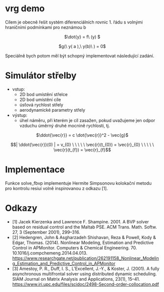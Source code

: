 # vrg demo

Cílem je obecně řešit systém diferenciálních rovnic 1. řádu s volnými hraničními podmínkami pro neznámou b
<p align="center">
  $\dot{y} = f\ (y) $
</p>
<p align="center">
  $g(\ y( a ),\ y(b)\ ) = 0$
</p>

Speciálně bych potom měl být schopný implementovat následující zadání.

# Simulátor střelby

- vstup:
    - 2D bod umístění střelce
    - 2D bod umístění cíle
    - úsťová rychlost střely
    - aerodynamické parametry střely
- výstup:
    - úhel náměru, při kterém je cíl zasažen, pokud uvažujeme jen odpor vzduchu úměrný druhé mocnině rychlosti, tj.

<p align="center">
  $\ddot{\vec{r}} = c \dot{\vec{r}}^2 - \vec{g}$
</p>

<p align="center">
    $$| \ddot{\vec{r}}(0) | = v_{0} \ \ \ \ \  \vec{r}(t_{0}) = \vec{r}_{0}  \ \ \ \ \  \vec{r}(t_{f}) = \vec{r}_{f}$$
</p>

# Implementace

Funkce solve_fbvp implementuje Hermite Simpsonovu kolokační metodu pro kontrolu resiuí volně inspirovanou z odkazu [1]. 


# Odkazy

- [1] Jacek Kierzenka and Lawrence F. Shampine. 2001. A BVP solver based on residual control and the Maltab PSE. ACM Trans. Math. Softw. 27, 3 (September 2001), 299–316.
- [2] Hedengren, John & Asgharzadeh Shishavan, Reza & Powell, Kody & Edgar, Thomas. (2014). Nonlinear Modeling, Estimation and Predictive Control in APMonitor. Computers & Chemical Engineering. 70. 10.1016/j.compchemeng.2014.04.013. 
        https://www.researchgate.net/publication/262191158_Nonlinear_Modeling_Estimation_and_Predictive_Control_in_APMonitor
- [3] Amestoy, P. R., Duff, I. S., L’Excellent, J.-Y., & Koster, J. (2001). A fully asynchronous multifrontal solver using distributed dynamic scheduling. SIAM Journal on Matrix Analysis and Applications, 23(1), 15–41.
        https://www.iri.upc.edu/files/scidoc/2498-Second-order-collocation.pdf
